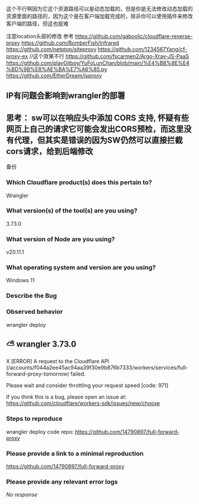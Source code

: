 这个不行啊因为它这个资源路径可以是动态加载的，但是你是无法修改动态加载的资源里面的路径的，因为这个是在客户端加载完成的，除非你可以使用插件来修改客户端的路径，但这也挺难


注意location头部的修改
参考
https://github.com/gaboolic/cloudflare-reverse-proxy
https://github.com/BomberFish/Infrared
https://github.com/netptop/siteproxy
https://github.com/1234567Yang/cf-proxy-ex //这个效果不行
https://github.com/fscarmen2/Argo-Xray-JS-PaaS
https://github.com/playGitboy/YuFoLunChan/blob/main/%E4%B8%8E%E4%BD%9B%E8%AE%BA%E7%A6%85.py
https://github.com/EtherDream/jsproxy



## IP有问题会影响到wrangler的部署


## 思考：	sw可以在响应头中添加 CORS 支持, 怀疑有些网页上自己的请求它可能会发出CORS预检，而这里没有代理，但其实是错误的因为SW仍然可以直接拦截cors请求，给到后端修改








备份
### Which Cloudflare product(s) does this pertain to?

Wrangler

### What version(s) of the tool(s) are you using?

3.73.0

### What version of Node are you using?

v20.11.1

### What operating system and version are you using?

Windows 11

### Describe the Bug

### Observed behavior
 wrangler deploy

 ⛅️ wrangler 3.73.0
-------------------


X [ERROR] A request to the Cloudflare API (/accounts/f044a2ee45ac94aa39f30e9b876b7333/workers/services/full-forward-proxy-tomorrow) failed.

  Please wait and consider throttling your request speed [code: 971]

  If you think this is a bug, please open an issue at:
  https://github.com/cloudflare/workers-sdk/issues/new/choose


### Steps to reproduce
wrangler deploy
code repo: https://github.com/14790897/full-forward-proxy


### Please provide a link to a minimal reproduction

https://github.com/14790897/full-forward-proxy

### Please provide any relevant error logs

_No response_
